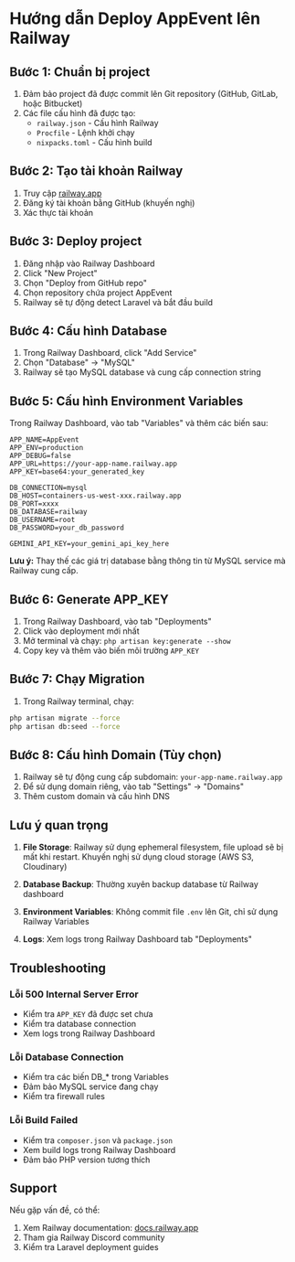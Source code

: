 # Hướng dẫn Deploy AppEvent lên Railway

## Bước 1: Chuẩn bị project

1. Đảm bảo project đã được commit lên Git repository (GitHub, GitLab, hoặc Bitbucket)
2. Các file cấu hình đã được tạo:
   - `railway.json` - Cấu hình Railway
   - `Procfile` - Lệnh khởi chạy
   - `nixpacks.toml` - Cấu hình build

## Bước 2: Tạo tài khoản Railway

1. Truy cập [railway.app](https://railway.app)
2. Đăng ký tài khoản bằng GitHub (khuyến nghị)
3. Xác thực tài khoản

## Bước 3: Deploy project

1. Đăng nhập vào Railway Dashboard
2. Click "New Project"
3. Chọn "Deploy from GitHub repo"
4. Chọn repository chứa project AppEvent
5. Railway sẽ tự động detect Laravel và bắt đầu build

## Bước 4: Cấu hình Database

1. Trong Railway Dashboard, click "Add Service"
2. Chọn "Database" → "MySQL"
3. Railway sẽ tạo MySQL database và cung cấp connection string

## Bước 5: Cấu hình Environment Variables

Trong Railway Dashboard, vào tab "Variables" và thêm các biến sau:

```
APP_NAME=AppEvent
APP_ENV=production
APP_DEBUG=false
APP_URL=https://your-app-name.railway.app
APP_KEY=base64:your_generated_key

DB_CONNECTION=mysql
DB_HOST=containers-us-west-xxx.railway.app
DB_PORT=xxxx
DB_DATABASE=railway
DB_USERNAME=root
DB_PASSWORD=your_db_password

GEMINI_API_KEY=your_gemini_api_key_here
```

**Lưu ý:** Thay thế các giá trị database bằng thông tin từ MySQL service mà Railway cung cấp.

## Bước 6: Generate APP_KEY

1. Trong Railway Dashboard, vào tab "Deployments"
2. Click vào deployment mới nhất
3. Mở terminal và chạy: `php artisan key:generate --show`
4. Copy key và thêm vào biến môi trường `APP_KEY`

## Bước 7: Chạy Migration

1. Trong Railway terminal, chạy:
```bash
php artisan migrate --force
php artisan db:seed --force
```

## Bước 8: Cấu hình Domain (Tùy chọn)

1. Railway sẽ tự động cung cấp subdomain: `your-app-name.railway.app`
2. Để sử dụng domain riêng, vào tab "Settings" → "Domains"
3. Thêm custom domain và cấu hình DNS

## Lưu ý quan trọng

1. **File Storage**: Railway sử dụng ephemeral filesystem, file upload sẽ bị mất khi restart. Khuyến nghị sử dụng cloud storage (AWS S3, Cloudinary)

2. **Database Backup**: Thường xuyên backup database từ Railway dashboard

3. **Environment Variables**: Không commit file `.env` lên Git, chỉ sử dụng Railway Variables

4. **Logs**: Xem logs trong Railway Dashboard tab "Deployments"

## Troubleshooting

### Lỗi 500 Internal Server Error
- Kiểm tra `APP_KEY` đã được set chưa
- Kiểm tra database connection
- Xem logs trong Railway Dashboard

### Lỗi Database Connection
- Kiểm tra các biến DB_* trong Variables
- Đảm bảo MySQL service đang chạy
- Kiểm tra firewall rules

### Lỗi Build Failed
- Kiểm tra `composer.json` và `package.json`
- Xem build logs trong Railway Dashboard
- Đảm bảo PHP version tương thích

## Support

Nếu gặp vấn đề, có thể:
1. Xem Railway documentation: [docs.railway.app](https://docs.railway.app)
2. Tham gia Railway Discord community
3. Kiểm tra Laravel deployment guides 